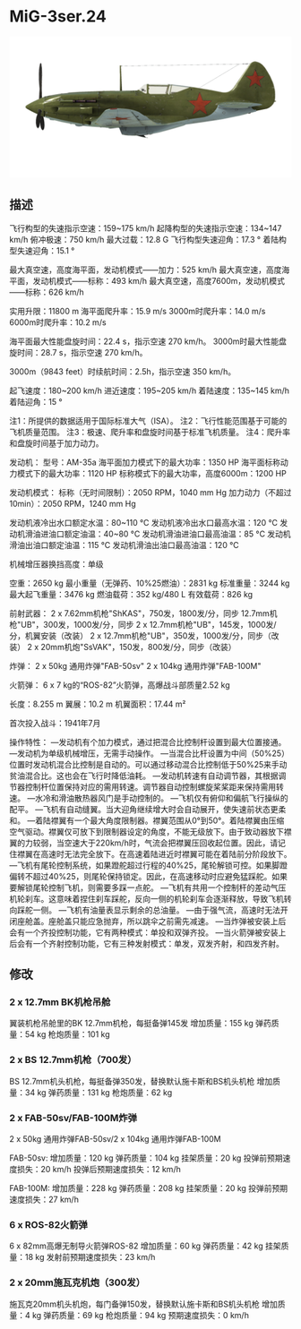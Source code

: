 # MiG-3ser.24

![mig3s24](../images/mig3s24.png)

## 描述

飞行构型的失速指示空速：159~175 km/h
起降构型的失速指示空速：134~147 km/h
俯冲极速：750 km/h
最大过载：12.8 G
飞行构型失速迎角：17.3 °
着陆构型失速迎角：15.1 °

最大真空速，高度海平面，发动机模式——加力：525 km/h
最大真空速，高度海平面，发动机模式——标称：493 km/h
最大真空速，高度7600m，发动机模式——标称：626 km/h

实用升限：11800 m
海平面爬升率：15.9 m/s
3000m时爬升率：14.0 m/s
6000m时爬升率：10.2 m/s

海平面最大性能盘旋时间：22.4 s，指示空速 270 km/h。
3000m时最大性能盘旋时间：28.7 s，指示空速 270 km/h。

3000m（9843 feet）时续航时间：2.5h，指示空速 350 km/h。

起飞速度：180~200 km/h
进近速度：195~205 km/h
着陆速度：135~145 km/h
着陆迎角：15 °

注1：所提供的数据适用于国际标准大气（ISA）。
注2：飞行性能范围基于可能的飞机质量范围。
注3：极速、爬升率和盘旋时间基于标准飞机质量。
注4：爬升率和盘旋时间基于加力动力。

发动机：
型号：AM-35a
海平面加力模式下的最大功率：1350 HP
海平面标称动力模式下的最大功率：1120 HP
标称模式下的最大功率，高度6000m：1200 HP

发动机模式：
标称（无时间限制）：2050 RPM，1040 mm Hg
加力动力（不超过10min）：2050 RPM，1240 mm Hg

发动机液冷出水口额定水温：80~110 °C
发动机液冷出水口最高水温：120 °C
发动机滑油进油口额定油温：40~80 °C
发动机滑油进油口最高油温：85 °C
发动机滑油出油口额定油温：115 °C
发动机滑油出油口最高油温：120 °C

机械增压器换挡高度：单级

空重：2650 kg
最小重量（无弹药、10%25燃油）：2831 kg
标准重量：3244 kg
最大起飞重量：3476 kg
燃油载荷：352 kg/480 L
有效载荷：826 kg

前射武器：
2 x 7.62mm机枪"ShKAS"，750发，1800发/分，同步
12.7mm机枪"UB"，300发，1000发/分，同步
2 x 12.7mm机枪"UB"，145发，1000发/分，机翼安装（改装）
2 x 12.7mm机枪"UB"，350发，1000发/分，同步（改装）
2 x 20mm机炮"SsVAK"，150发，800发/分，同步（改装）

炸弹：
2 x 50kg 通用炸弹"FAB-50sv"
2 x 104kg 通用炸弹"FAB-100M"

火箭弹：
6 x 7 kg的“ROS-82”火箭弹，高爆战斗部质量2.52 kg

长度：8.255 m
翼展：10.2 m
机翼面积：17.44 m²

首次投入战斗：1941年7月

操作特性：
—发动机有个加力模式，通过把混合比控制杆设置到最大位置接通。
—发动机为单级机械增压，无需手动操作。
—当混合比杆设置为中间（50%25）位置时发动机混合比控制是自动的。可以通过移动混合比控制低于50%25来手动贫油混合比。这也会在飞行时降低油耗。
—发动机转速有自动调节器，其根据调节器控制杆位置保持对应的需用转速。调节器自动控制螺旋桨桨距来保持需用转速。
—水冷和滑油散热器风门是手动控制的。
—飞机仅有俯仰和偏航飞行操纵的配平。
—飞机有自动缝翼。当大迎角继续增大时会自动展开，使失速前状态更柔和。
—着陆襟翼有一个最大角度限制器。襟翼范围从0°到50°。着陆襟翼由压缩空气驱动。襟翼仅可放下到限制器设定的角度，不能无级放下。由于致动器放下襟翼的力较弱，当空速大于220km/h时，气流会把襟翼压回收起位置。因此，请记住襟翼在高速时无法完全放下。在高速着陆进近时襟翼可能在着陆前分阶段放下。
—飞机有尾轮控制系统，如果蹬舵超过行程的40%25，尾轮解锁可控。如果脚蹬偏转不超过40%25，则尾轮保持锁定。因此，在高速移动时应避免猛踩舵。如果要解锁尾轮控制飞机，则需要多踩一点舵。
—飞机有共用一个控制杆的差动气压机轮刹车。这意味着捏住刹车踩舵，反向一侧的机轮刹车会逐渐释放，导致飞机转向踩舵一侧。
—飞机有油量表显示剩余的总油量。
—由于强气流，高速时无法开闭座舱盖。座舱盖只能应急抛弃，所以跳伞之前需先减速。
—当炸弹被安装上后会有一个齐投控制功能，它有两种模式：单投和双弹齐投。
—当火箭弹被安装上后会有一个齐射控制功能，它有三种发射模式：单发，双发齐射，和四发齐射。

## 修改


### 2 x 12.7mm BK机枪吊舱

翼装机枪吊舱里的BK 12.7mm机枪，每挺备弹145发
增加质量：155 kg
弹药质量：54 kg
枪炮质量：101 kg


### 2 x BS 12.7mm机枪（700发）

BS 12.7mm机头机枪，每挺备弹350发，替换默认施卡斯和BS机头机枪
增加质量：34 kg
弹药质量：131 kg
枪炮质量：62 kg


### 2 x FAB-50sv/FAB-100M炸弹

2 x 50kg 通用炸弹FAB-50sv/2 x 104kg 通用炸弹FAB-100M

FAB-50sv:
增加质量：120 kg
弹药质量：104 kg
挂架质量：20 kg
投弹前预期速度损失：20 km/h
投弹后预期速度损失：12 km/h

FAB-100M:
增加质量：228 kg
弹药质量：208 kg
挂架质量：20 kg
投弹前预期速度损失：27 km/h


### 6 x ROS-82火箭弹

6 x 82mm高爆无制导火箭弹ROS-82
增加质量：60 kg
弹药质量：42 kg
挂架质量：18 kg
发射前预期速度损失：23 km/h


### 2 x 20mm施瓦克机炮（300发）

施瓦克20mm机头机炮，每门备弹150发，替换默认施卡斯和BS机头机枪
增加质量：4 kg
弹药质量：69 kg
枪炮质量：94 kg
预期速度损失：0 km/h